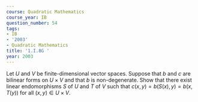 ```yaml
---
course: Quadratic Mathematics
course_year: IB
question_number: 54
tags:
- IB
- '2003'
- Quadratic Mathematics
title: '1.I.8G '
year: 2003
---
```



Let $U$ and $V$ be finite-dimensional vector spaces. Suppose that $b$ and $c$ are bilinear forms on $U \times V$ and that $b$ is non-degenerate. Show that there exist linear endomorphisms $S$ of $U$ and $T$ of $V$ such that $c(x, y)=b(S(x), y)=b(x, T(y))$ for all $(x, y) \in U \times V$.